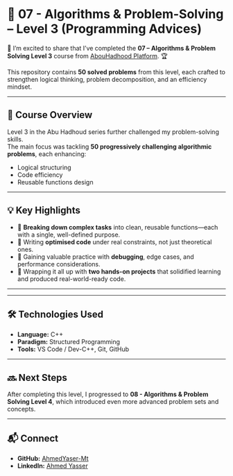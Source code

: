 # 📘 07 - Algorithms & Problem-Solving – Level 3 (Programming Advices)

🎉 I’m excited to share that I’ve completed the **07 – Algorithms & Problem Solving Level 3** course from [AbouHadhood Platform](https://programmingadvices.com/). 🏆  

This repository contains **50 solved problems** from this level, each crafted to strengthen logical thinking, problem decomposition, and an efficiency mindset.

---

## 🚀 Course Overview
Level 3 in the Abu Hadhoud series further challenged my problem-solving skills.  
The main focus was tackling **50 progressively challenging algorithmic problems**, each enhancing:
- Logical structuring
- Code efficiency
- Reusable functions design

---

## 💡 Key Highlights
- 🔹 **Breaking down complex tasks** into clean, reusable functions—each with a single, well-defined purpose.
- 🔹 Writing **optimised code** under real constraints, not just theoretical ones.
- 🔹 Gaining valuable practice with **debugging**, edge cases, and performance considerations.
- 🔹 Wrapping it all up with **two hands-on projects** that solidified learning and produced real-world-ready code.

---


---

## 🛠 Technologies Used
- **Language:** C++
- **Paradigm:** Structured Programming
- **Tools:** VS Code / Dev-C++, Git, GitHub

---

## 🔜 Next Steps
After completing this level, I progressed to **08 - Algorithms & Problem Solving Level 4**, which introduced even more advanced problem sets and concepts.

---

## 📬 Connect
- **GitHub:** [AhmedYaser-Mt](https://github.com/AhmedYaser-Mt)
- **LinkedIn:** [Ahmed Yasser](https://www.linkedin.com/in/ahmed-yaser-mt)

